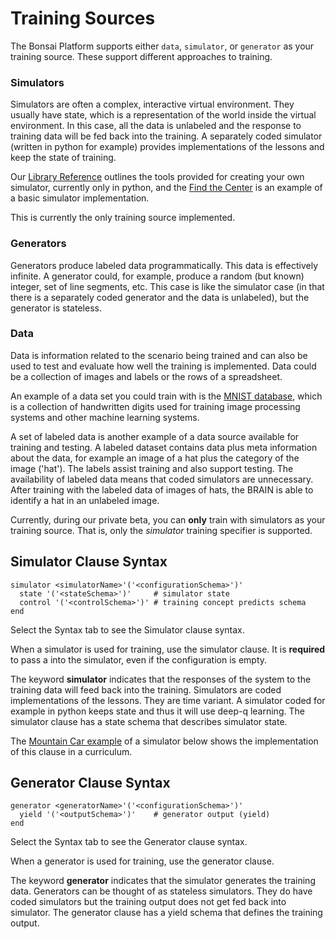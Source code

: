 # Training Sources

The Bonsai Platform supports either `data`, `simulator`, or `generator` as your training source. These support different approaches to training.

### Simulators

Simulators are often a complex, interactive virtual environment. They usually have state, which is a representation of the world inside the virtual environment. In this case, all the data is unlabeled and the response to training data will be fed back into the training. A separately coded simulator (written in python for example) provides implementations of the lessons and keep the state of training.

Our [Library Reference][1] outlines the tools provided for creating your own simulator, currently only in python, and the [Find the Center][3] is an example of a basic simulator implementation.

This is currently the only training source implemented.

### Generators

Generators produce labeled data programmatically. This data is effectively infinite. A generator could, for example, produce a random (but known) integer, set of line segments, etc. This case is like the simulator case (in that there is a separately coded generator and the data is unlabeled), but the generator is stateless.

### Data

Data is information related to the scenario being trained and can also be used to test and evaluate how well the training is implemented. Data could be a collection of images and labels or the rows of a spreadsheet.

An example of a data set you could train with is the [MNIST database][2], which is a collection of handwritten digits used for training image processing systems and other machine learning systems.

A set of labeled data is another example of a data source available for training and testing. A labeled dataset contains data plus meta information about the data, for example an image of a hat plus the category of the image ('hat'). The labels assist training and also support testing. The availability of labeled data means that coded simulators are unnecessary. After training with the labeled data of images of hats, the BRAIN is able to identify a hat in an unlabeled image.

<aside class="notice">
Currently, during our private beta, you can <b>only</b> train with simulators as your training source. That is, only the <i>simulator</i> training specifier is supported.
</aside>

## Simulator Clause Syntax

```plaintext
simulator <simulatorName>'('<configurationSchema>')' 
  state '('<stateSchema>')'     # simulator state
  control '('<controlSchema>')' # training concept predicts schema
end
```

Select the Syntax tab to see the Simulator clause syntax.

When a simulator is used for training, use the simulator clause. It is **required** to pass a <configurationSchema> into the simulator, even if the configuration is empty.

The keyword **simulator** indicates that the responses of the system to the training
data will feed back into the training. Simulators are coded implementations of
the lessons. They are time variant. A simulator coded for example in python
keeps state and thus it will use deep-q learning. The simulator clause has a
state schema that describes simulator state.

The [Mountain Car example][4] of a simulator below shows the implementation of this clause in a curriculum.

## Generator Clause Syntax

```plaintext
generator <generatorName>'('<configurationSchema>')'  
  yield '('<outputSchema>')'    # generator output (yield)
end
```

Select the Syntax tab to see the Generator clause syntax.

When a generator is used for training, use the generator clause.

The keyword **generator** indicates that the simulator generates the training data.
Generators can be thought of as stateless simulators. They do have coded
simulators but the training output does not get fed back into simulator. The
generator clause has a yield schema that defines the training output.

[1]: ./library-reference.html
[2]: http://yann.lecun.com/exdb/mnist/
[3]: ./../examples.html#find-the-center-example
[4]: #curriculum

